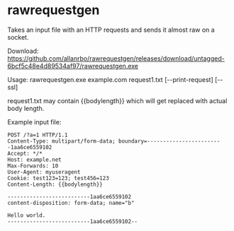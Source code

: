 # rawrequestgen

Takes an input file with an HTTP requests and sends it almost raw on a socket.

Download: https://github.com/allanrbo/rawrequestgen/releases/download/untagged-6bcf5c48e4d89534af97/rawrequestgen.exe

Usage: rawrequestgen.exe example.com request1.txt [--print-request] [--ssl]

request1.txt may contain {{bodylength}} which will get replaced with actual body length.

Example input file:
```
POST /?a=1 HTTP/1.1
Content-Type: multipart/form-data; boundary=------------------------1aa6ce6559102
Accept: */*
Host: example.net
Max-Forwards: 10
User-Agent: myuseragent
Cookie: test123=123; test456=123
Content-Length: {{bodylength}}

--------------------------1aa6ce6559102
content-disposition: form-data; name="b"

Hello world.
--------------------------1aa6ce6559102--
```
